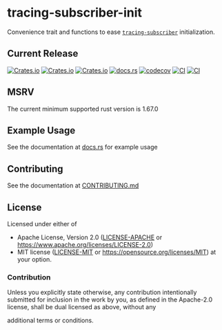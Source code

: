 # tracing-subscriber-init
Convenience trait and functions to ease [`tracing-subscriber`][tracing-subscriber] initialization.

## Current Release
[![Crates.io](https://img.shields.io/crates/v/tracing-subscriber-init.svg)](https://crates.io/crates/tracing-subscriber-init)
[![Crates.io](https://img.shields.io/crates/l/tracing-subscriber-init.svg)](https://crates.io/crates/tracing-subscriber-init)
[![Crates.io](https://img.shields.io/crates/d/tracing-subscriber-init.svg)](https://crates.io/crates/tracing-subscriber-init)
[![docs.rs](https://docs.rs/tracing-subscriber-init/badge.svg)](https://docs.rs/tracing-subscriber-init)
[![codecov](https://codecov.io/gh/rustyhorde/tracing-subscriber-init/branch/master/graph/badge.svg?token=cBXro7o2UN)](https://codecov.io/gh/rustyhorde/tracing-subscriber-init)
[![CI](https://github.com/rustyhorde/tracing-subscriber-init/actions/workflows/tracing-subscriber-init.yml/badge.svg)](https://github.com/rustyhorde/tracing-subscriber-init/actions)
[![CI](https://github.com/rustyhorde/tracing-subscriber-init/actions/workflows/audit.yml/badge.svg)](https://github.com/rustyhorde/tracing-subscriber-init/actions)

## MSRV
The current minimum supported rust version is 1.67.0

[tracing-subscriber]: https://docs.rs/tracing-subscriber/latest/tracing_subscriber/

## Example Usage
See the documentation at [docs.rs](https://docs.rs/tracing-subscriber-init/latest/tracing-subscriber-init/) for example usage

## Contributing
See the documentation at [CONTRIBUTING.md](CONTRIBUTING.md)

## License

Licensed under either of
 * Apache License, Version 2.0 ([LICENSE-APACHE](LICENSE-APACHE) or https://www.apache.org/licenses/LICENSE-2.0)
 * MIT license ([LICENSE-MIT](LICENSE-MIT) or https://opensource.org/licenses/MIT)
at your option.

### Contribution

Unless you explicitly state otherwise, any contribution intentionally submitted
for inclusion in the work by you, as defined in the Apache-2.0 license, shall be dual licensed as above, without any

additional terms or conditions.
